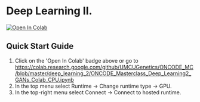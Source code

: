 # Deep Learning II.

<a href="https://colab.research.google.com/github/UMCUGenetics/ONCODE_MC/blob/master/deep_learning_2/Deep_Learning_2.ipynb">
  <img src="https://colab.research.google.com/assets/colab-badge.svg" alt="Open In Colab"/>
</a>

## Quick Start Guide

1. Click on the 'Open In Colab' badge above or go to https://colab.research.google.com/github/UMCUGenetics/ONCODE_MC/blob/master/deep_learning_2/ONCODE_Masterclass_Deep_Learning2_GANs_Colab_CPU.ipynb
2. In the top menu select Runtime -> Change runtime type -> GPU.
3. In the top-right menu select Connect -> Connect to hosted runtime.
